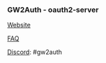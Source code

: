 ### GW2Auth - oauth2-server

[Website](https://gw2auth.com/)

[FAQ](https://github.com/gw2auth/oauth2-server/wiki/FAQ)

[Discord](https://discord.gg/zqeHCEg): #gw2auth
